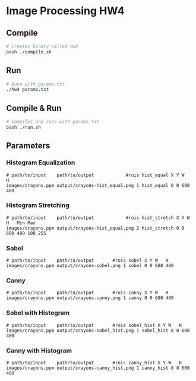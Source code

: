 # Image Processing HW4
## Compile
```bash
# Creates binary called hw4
bash ./compile.sh
```

## Run
```bash
# Runs with params.txt
./hw4 params.txt
```

## Compile & Run
```bash
# Compiles and runs with params.txt
bash ./run.sh
```

## Parameters
### Histogram Equalization
```
# path/to/input    path/to/output            #rois hist_equal X Y W   H
images/crayons.ppm output/crayons-hist_equal.png 1 hist_equal 0 0 600 480
```

### Histogram Stretching
```
# path/to/input    path/to/output            #rois hist_stretch X Y W   H   Min Max
images/crayons.ppm output/crayons-hist_equal.png 2 hist_stretch 0 0 600 480 100 255
```

### Sobel
```
# path/to/input    path/to/output       #rois sobel X Y W   H
images/crayons.ppm output/crayons-sobel.png 1 sobel 0 0 600 480
```

### Canny
```
# path/to/input    path/to/output       #rois canny X Y W   H
images/crayons.ppm output/crayons-canny.png 1 canny 0 0 600 480
```

### Sobel with Histogram
```
# path/to/input    path/to/output       #rois sobel_hist X Y W   H
images/crayons.ppm output/crayons-sobel_hist.png 1 sobel_hist 0 0 600 480
```

### Canny with Histogram
```
# path/to/input    path/to/output       #rois canny_hist X Y W   H
images/crayons.ppm output/crayons-canny_hist.png 1 canny_hist 0 0 600 480
```

